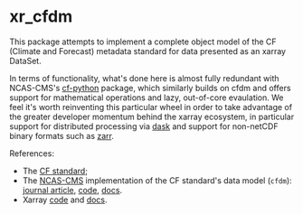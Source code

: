 # xr_cfdm

This package attempts to implement a complete object model of the CF (Climate and Forecast) metadata standard for data presented as an xarray DataSet.

In terms of functionality, what's done here is almost fully redundant with NCAS-CMS's [cf-python](https://github.com/NCAS-CMS/cf-python) package, which similarly builds on cfdm and offers support for mathematical operations and lazy, out-of-core evaulation. We feel it's worth reinventing this particular wheel in order to take advantage of the greater developer momentum behind the xarray ecosystem, in particular support for distributed processing via [dask](https://github.com/dask/dask) and support for non-netCDF binary formats such as [zarr](https://zarr.readthedocs.io/en/stable/).

References:

- The [CF standard](http://cfconventions.org/Data/cf-conventions/cf-conventions-1.8/cf-conventions.html);
- The [NCAS-CMS](http://cms.ncas.ac.uk/) implementation of the CF standard's data model (`cfdm`): [journal article](https://doi.org/10.5194/gmd-10-4619-2017), [code](https://github.com/NCAS-CMS/cfdm), [docs](https://ncas-cms.github.io/cfdm/index.html).
- Xarray [code](https://github.com/pydata/xarray) and [docs](http://xarray.pydata.org/en/stable/index.html).

